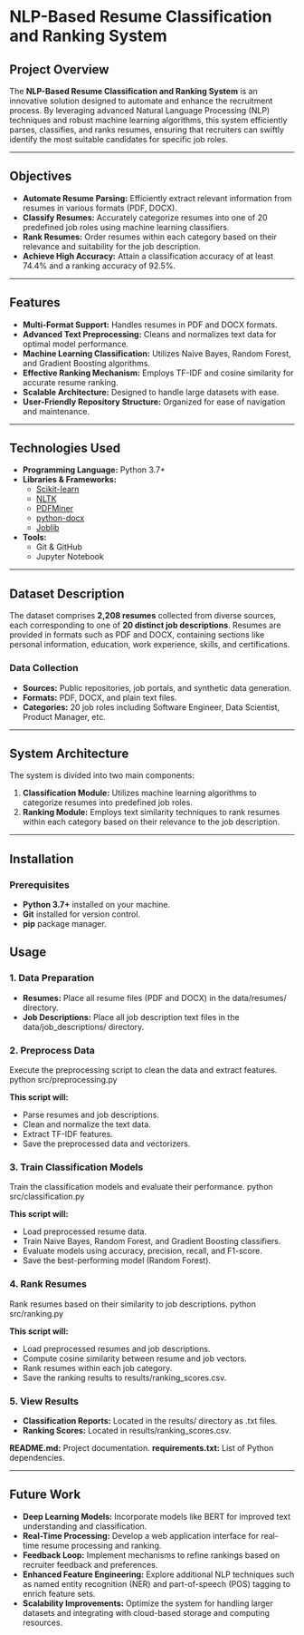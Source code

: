 # NLP-Based Resume Classification and Ranking System

## Project Overview

The **NLP-Based Resume Classification and Ranking System** is an innovative solution designed to automate and enhance the recruitment process. By leveraging advanced Natural Language Processing (NLP) techniques and robust machine learning algorithms, this system efficiently parses, classifies, and ranks resumes, ensuring that recruiters can swiftly identify the most suitable candidates for specific job roles.

---

## Objectives

- **Automate Resume Parsing:** Efficiently extract relevant information from resumes in various formats (PDF, DOCX).
- **Classify Resumes:** Accurately categorize resumes into one of 20 predefined job roles using machine learning classifiers.
- **Rank Resumes:** Order resumes within each category based on their relevance and suitability for the job description.
- **Achieve High Accuracy:** Attain a classification accuracy of at least 74.4% and a ranking accuracy of 92.5%.

---

## Features

- **Multi-Format Support:** Handles resumes in PDF and DOCX formats.
- **Advanced Text Preprocessing:** Cleans and normalizes text data for optimal model performance.
- **Machine Learning Classification:** Utilizes Naive Bayes, Random Forest, and Gradient Boosting algorithms.
- **Effective Ranking Mechanism:** Employs TF-IDF and cosine similarity for accurate resume ranking.
- **Scalable Architecture:** Designed to handle large datasets with ease.
- **User-Friendly Repository Structure:** Organized for ease of navigation and maintenance.

---

## Technologies Used

- **Programming Language:** Python 3.7+
- **Libraries & Frameworks:**
  - [Scikit-learn](https://scikit-learn.org/)
  - [NLTK](https://www.nltk.org/)
  - [PDFMiner](https://github.com/pdfminer/pdfminer.six)
  - [python-docx](https://python-docx.readthedocs.io/)
  - [Joblib](https://joblib.readthedocs.io/)
- **Tools:**
  - Git & GitHub
  - Jupyter Notebook

---

## Dataset Description

The dataset comprises **2,208 resumes** collected from diverse sources, each corresponding to one of **20 distinct job descriptions**. Resumes are provided in formats such as PDF and DOCX, containing sections like personal information, education, work experience, skills, and certifications.

### Data Collection

- **Sources:** Public repositories, job portals, and synthetic data generation.
- **Formats:** PDF, DOCX, and plain text files.
- **Categories:** 20 job roles including Software Engineer, Data Scientist, Product Manager, etc.

---

## System Architecture

The system is divided into two main components:

1. **Classification Module:** Utilizes machine learning algorithms to categorize resumes into predefined job roles.
2. **Ranking Module:** Employs text similarity techniques to rank resumes within each category based on their relevance to the job description.

---

## Installation

### Prerequisites

- **Python 3.7+** installed on your machine.
- **Git** installed for version control.
- **pip** package manager.

## Usage

### 1. Data Preparation
- **Resumes:** Place all resume files (PDF and DOCX) in the data/resumes/ directory.
- **Job Descriptions:** Place all job description text files in the data/job_descriptions/ directory.

### 2. Preprocess Data
Execute the preprocessing script to clean the data and extract features.
python src/preprocessing.py

**This script will:**
- Parse resumes and job descriptions.
- Clean and normalize the text data.
- Extract TF-IDF features.
- Save the preprocessed data and vectorizers.

### 3. Train Classification Models
Train the classification models and evaluate their performance.
python src/classification.py

**This script will:**
- Load preprocessed resume data.
- Train Naive Bayes, Random Forest, and Gradient Boosting classifiers.
- Evaluate models using accuracy, precision, recall, and F1-score.
- Save the best-performing model (Random Forest).

### 4. Rank Resumes
Rank resumes based on their similarity to job descriptions.
python src/ranking.py

**This script will:**
- Load preprocessed resumes and job descriptions.
- Compute cosine similarity between resume and job vectors.
- Rank resumes within each job category.
- Save the ranking results to results/ranking_scores.csv.

### 5. View Results
- **Classification Reports:** Located in the results/ directory as .txt files.
- **Ranking Scores:** Located in results/ranking_scores.csv.

**README.md:** Project documentation.            **requirements.txt:** List of Python dependencies.

---

## Future Work
- **Deep Learning Models:** Incorporate models like BERT for improved text understanding and classification.
- **Real-Time Processing:** Develop a web application interface for real-time resume processing and ranking.
- **Feedback Loop:** Implement mechanisms to refine rankings based on recruiter feedback and preferences.
- **Enhanced Feature Engineering:** Explore additional NLP techniques such as named entity recognition (NER) and part-of-speech (POS) tagging to enrich feature sets.
- **Scalability Improvements:** Optimize the system for handling larger datasets and integrating with cloud-based storage and computing resources.

